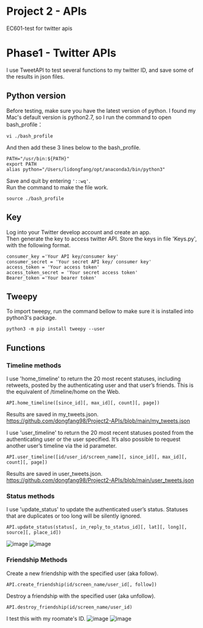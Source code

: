 # Project 2 - APIs
EC601-test for twitter apis  
# Phase1 - Twitter APIs
I use TweetAPI to test several functions to my twitter ID, and save some of the results in json files.  
## Python version
Before testing, make sure you have the latest version of python. I found my Mac's default version is python2.7, so I run the command to open bash_profile：
```
vi ./bash_profile
```
And then add these 3 lines below to the bash_profile.  
```
PATH="/usr/bin:${PATH}"
export PATH
alias python="/Users/lidongfang/opt/anaconda3/bin/python3"
```
Save and quit by entering ```'::wq'```.  
Run the command to make the file work.  
```
source ./bash_profile
```
## Key
Log into your Twitter develop account and create an app.  
Then generate the key to access twitter API. Store the keys in file 'Keys.py', with the following format.  
```
consumer_key ='Your API key/consumer key'
consumer_secret = 'Your secret API key/ consumer key'
access_token = 'Your access token'
access_token_secret = 'Your secret access token'
Bearer_token ='Your bearer token'
```
## Tweepy
To import tweepy, run the command bellow to make sure it is installed into python3's package.
```
python3 -m pip install tweepy --user
```
## Functions
### Timeline methods
I use 'home_timeline' to return the 20 most recent statuses, including retweets, posted by the authenticating user and that user’s friends. This is the equivalent of /timeline/home on the Web.  
```
API.home_timeline([since_id][, max_id][, count][, page])
```
Results are saved in my_tweets.json.  
https://github.com/dongfang98/Project2-APIs/blob/main/my_tweets.json

I use 'user_timeline' to return the 20 most recent statuses posted from the authenticating user or the user specified. It’s also possible to request another user’s timeline via the id parameter.  
```
API.user_timeline([id/user_id/screen_name][, since_id][, max_id][, count][, page])
```
Results are saved in user_tweets.json.  
https://github.com/dongfang98/Project2-APIs/blob/main/user_tweets.json

### Status methods
I use 'update_status' to update the authenticated user’s status. Statuses that are duplicates or too long will be silently ignored.
```
API.update_status(status[, in_reply_to_status_id][, lat][, long][, source][, place_id])
```
![image](https://user-images.githubusercontent.com/78338843/134862590-6cf5f11f-40c2-4ff4-b35a-1bd8fb9d4cd6.png)
![image](https://user-images.githubusercontent.com/78338843/134862680-8fcd0464-1108-4839-9057-4163be7bd241.png)

### Friendship Methods
Create a new friendship with the specified user (aka follow).  
```
API.create_friendship(id/screen_name/user_id[, follow])
```
Destroy a friendship with the specified user (aka unfollow).  
```
API.destroy_friendship(id/screen_name/user_id)
```
I test this with my roomate's ID.
![image](https://user-images.githubusercontent.com/78338843/134863447-7875179c-1b58-4644-a5ad-c44297cdfeae.png)
![image](https://user-images.githubusercontent.com/78338843/134863407-37e7a92f-c85e-4295-887f-36169e74dc3d.png)

